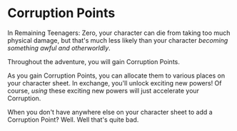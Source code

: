 # Corruption Points

In Remaining Teenagers: Zero, your character can die from taking too much physical damage, but that's
much less likely than your character _becoming something awful and otherworldly_.

Throughout the adventure, you will gain Corruption Points.

As you gain Corruption Points, you can allocate them to various places on your character sheet. In exchange, you'll unlock exciting new powers! Of course, _using_ these exciting new powers will just accelerate your Corruption.

When you don't have anywhere else on your character sheet to add a Corruption Point? Well.
Well that's quite bad.